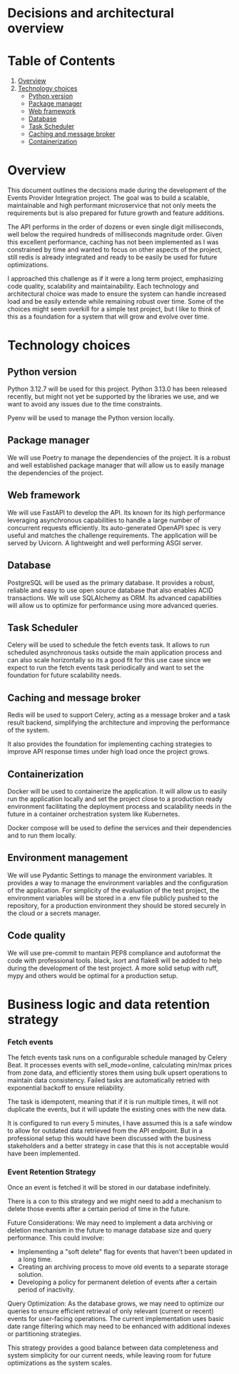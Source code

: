 # Decisions and architectural overview

# Table of Contents

1. [Overview](#overview)
2. [Technology choices](#technology-choices)
   - [Python version](#python-version)
   - [Package manager](#package-manager) 
   - [Web framework](#web-framework)
   - [Database](#database)
   - [Task Scheduler](#task-scheduler)
   - [Caching and message broker](#caching-and-message-broker)
   - [Containerization](#containerization)


# Overview

This document outlines the decisions made during the development of the Events Provider Integration project. The goal was to build a scalable, maintainable and high performant microservice that not only meets the requirements but is also prepared for future growth and feature additions.

The API performs in the order of dozens or even single digit milliseconds, well below the required hundreds of milliseconds magnitude order. Given this excellent performance, caching has not been implemented as I was constrained by time and wanted to focus on other aspects of the project, still redis is already integrated and ready to be easily be used for future optimizations.

I approached this challenge as if it were a long term project, emphasizing code quality, scalability and maintainability. Each technology and architectural choice was made to ensure the system can handle increased load and be easily extende while remaining robust over time. Some of the choices might seem overkill for a simple test project, but I like to think of this as a foundation for a system that will grow and evolve over time.


# Technology choices

## Python version

Python 3.12.7 will be used for this project. Python 3.13.0 has been released recently, but might not yet be supported by the libraries we use, and we want to avoid any issues due to the time constraints.

Pyenv will be used to manage the Python version locally.

## Package manager

We will use Poetry to manage the dependencies of the project. It is a robust and well established package manager that will allow us to easily manage the dependencies of the project.


## Web framework

We will use FastAPI to develop the API. Its known for its high performance leveraging asynchronous capabilities to handle a large number of concurrent requests efficiently. Its auto-generated OpenAPI spec is very useful and matches the challenge requirements.
The application will be served by Uvicorn. A lightweight and well performing ASGI server.

## Database

PostgreSQL will be used as the primary database. It provides a robust, reliable and easy to use open source database that also enables ACID transactions.
We will use SQLAlchemy as ORM. Its advanced capabilities will allow us to optimize for performance using more advanced queries.

## Task Scheduler

Celery will be used to schedule the fetch events task. It allows to run scheduled asynchronous tasks outside the main application process and can also scale horizontally so its a good fit for this use case since we expect to run the fetch events task periodically and want to set the foundation for future scalability needs.


## Caching and message broker

Redis will be used to support Celery, acting as a message broker and a task result backend, simplifying the architecture and improving the performance of the system. 

It also provides the foundation for implementing caching strategies to improve API response times under high load once the project grows.


## Containerization

Docker will be used to containerize the application. It will allow us to easily run the application locally and set the project close to a production ready environment facilitating the deployment process and scalability needs in the future in a container orchestration system like Kubernetes.

Docker compose will be used to define the services and their dependencies and to run them locally.

## Environment management

We will use Pydantic Settings to manage the environment variables. It provides a way to manage the environment variables and the configuration of the application.
For simplicity of the evaluation of the test project, the environment variables will be stored in a .env file publicly pushed to the repository, for a production environment they should be stored securely in the cloud or a secrets manager.


## Code quality

We will use pre-commit to mantain PEP8 compliance and autoformat the code with professional tools. black, isort and flake8 will be added to help during the development of the test project. A more solid setup with ruff, mypy and others would be optimal for a production setup.


# Business logic and data retention strategy

### Fetch events

The fetch events task runs on a configurable schedule managed by Celery Beat. It processes events with sell_mode=online, calculating min/max prices from zone data, and efficiently stores them using bulk upsert operations to maintain data consistency. Failed tasks are automatically retried with exponential backoff to ensure reliability.

The task is idempotent, meaning that if it is run multiple times, it will not duplicate the events, but it will update the existing ones with the new data.

It is configured to run every 5 minutes, I have assumed this is a safe window to allow for outdated data retrieved from the API endpoint. But in a professional setup this would have been discussed with the business stakeholders and a better strategy in case that this is not acceptable would have been implemented.


### Event Retention Strategy

Once an event is fetched it will be stored in our database indefinitely.

There is a con to this strategy and we might need to add a mechanism to delete those events after a certain period of time in the future.

Future Considerations: We may need to implement a data archiving or deletion mechanism in the future to manage database size and query performance. This could involve:
   - Implementing a "soft delete" flag for events that haven't been updated in a long time.
   - Creating an archiving process to move old events to a separate storage solution.
   - Developing a policy for permanent deletion of events after a certain period of inactivity.

Query Optimization: As the database grows, we may need to optimize our queries to ensure efficient retrieval of only relevant (current or recent) events for user-facing operations. The current implementation uses basic date range filtering which may need to be enhanced with additional indexes or partitioning strategies.

This strategy provides a good balance between data completeness and system simplicity for our current needs, while leaving room for future optimizations as the system scales.

